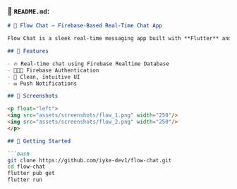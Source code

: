 
### 📄 `README.md`:
```markdown
# 💬 Flow Chat — Firebase-Based Real-Time Chat App

Flow Chat is a sleek real-time messaging app built with **Flutter** and **Firebase**, featuring seamless multi-user communication.

## 🌟 Features

- 🔥 Real-time chat using Firebase Realtime Database
- 🧑‍🤝‍🧑 Firebase Authentication
- 📱 Clean, intuitive UI
- ✉️ Push Notifications

## 📸 Screenshots

<p float="left">
<img src="assets/screenshots/flow_1.png" width="250"/>
<img src="assets/screenshots/flow_2.png" width="250"/>
</p>

## 🚀 Getting Started

```bash
git clone https://github.com/iyke-dev1/flow-chat.git
cd flow-chat
flutter pub get
flutter run
